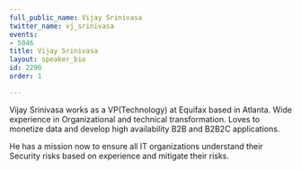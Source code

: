```yaml
---
full_public_name: Vijay Srinivasa
twitter_name: vj_srinivasa
events:
- 5046
title: Vijay Srinivasa
layout: speaker_bio
id: 2290
order: 1

---
```

Vijay Srinivasa works as a VP(Technology) at  Equifax based in Atlanta. Wide experience in Organizational and technical transformation. Loves to monetize data and develop high availability B2B and B2B2C applications.

He has a mission now to ensure all IT organizations understand their Security risks based on experience and mitigate their risks.
